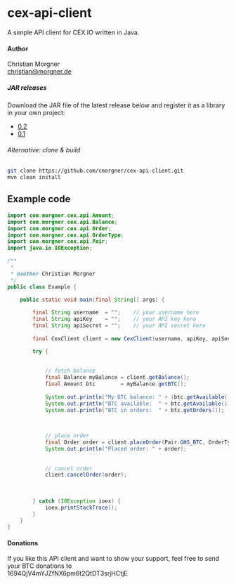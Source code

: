 # cex-api-client
A simple API client for CEX.IO written in Java.

#### Author
Christian Morgner<br>
christian@morgner.de

##### JAR releases
Download the JAR file of the latest release below and register it as a library in your own project:
- [0.2](https://github.com/cmorgner/cex-api-client/releases/tag/0.2)
- [0.1](https://github.com/cmorgner/cex-api-client/releases/tag/0.1)

###### Alternative: clone & build
```bash
git clone https://github.com/cmorgner/cex-api-client.git
mvn clean install
```

## Example code
```java
import com.morgner.cex.api.Amount;
import com.morgner.cex.api.Balance;
import com.morgner.cex.api.Order;
import com.morgner.cex.api.OrderType;
import com.morgner.cex.api.Pair;
import java.io.IOException;

/**
 *
 * @author Christian Morgner
 */
public class Example {

	public static void main(final String[] args) {
		
		final String username  = "";	// your username here
		final String apiKey    = "";	// your API key here
		final String apiSecret = "";	// your API secret here
		
		final CexClient client = new CexClient(username, apiKey, apiSecret);

		try {
			
			
			// fetch balance
			final Balance myBalance = client.getBalance();
			final Amount btc        = myBalance.getBTC();
			
			System.out.println("My BTC balance: " + (btc.getAvailable() + btc.getOrders()));
			System.out.println("BTC available:  " + btc.getAvailable());
			System.out.println("BTC in orders:  " + btc.getOrders());

			
			
			// place order
			final Order order = client.placeOrder(Pair.GHS_BTC, OrderType.Buy, 1.0, 0.0001);
			System.out.println("Placed order: " + order);
			
			
			// cancel order
			client.cancelOrder(order);
			
			
			
		} catch (IOException ioex) {
			ioex.printStackTrace();
		}
	}
}
```

#### Donations
If you like this API client and want to show your support, feel free to send your BTC donations to<br>
1694QjV4mYJZfNX6pm6t2QtDT3srjHCtjE
